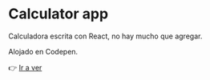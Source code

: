 # Calculator app

Calculadora escrita con React, no hay mucho que agregar.

Alojado en Codepen.

:point_right: [Ir a ver](https://codepen.io/kurotom/pen/vYdbpMy)
